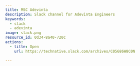 ```yaml
---
title: MSC Adevinta
description: Slack channel for Adevinta Engineers
keywords:
  - slack
  - adevinta
image: slack.png
resource_id: 0d34-8a40-720c
actions:
  - title: Open
    url: https://technative.slack.com/archives/C05686W8C0N

---
```






